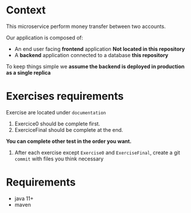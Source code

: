 # Context
This microservice perform money transfer between two accounts.

Our application is composed of:
- An end user facing **frontend** application **Not located in this repository**
- A **backend** application connected to a database **this repository**

To keep things simple we **assume the backend is deployed in production as a single replica**

# Exercises requirements
Exercise are located under `documentation`

1. Exercice0 should be complete first.
1. ExerciceFinal should be complete at the end.

**You can complete other test in the order you want.**

1. After each exercise except `Exercise0` and `ExerciseFinal`, create a git `commit` with files you think necessary

# Requirements
- java 11+
- maven